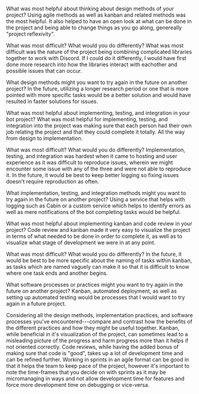 What was most helpful about thinking about design methods of your project?
Using agile methods as well as kanban and related methods was the most helpful. It also helped to have an open look at what can be done in the project and being able to change things as you go along, genereally "project reflexivity".

What was most difficult? What would you do differently?
What was most difficult was the nature of the project being combining complicated libraries together to work with Discord. If I could do it differently, I would have first done more research into how the libraries interact with eachother and possible issues that can occur.

What design methods might you want to try again in the future on another project?
In the future, utilizing a longer research period or one that is more pointed with more specific tasks would be a better solution and would have resulted in faster solutions for issues.

What was most helpful about implementing, testing, and integration in your bot project?
What was most helpful for implementing, testing, and integration into the project was making sure that each person had their own job relating the project and that they could complete it totally. All the way from design to implementation.

What was most difficult? What would you do differently?
Implementation, testing, and integration was hardest when it came to hosting and user experience as it was difficult to reproduce issues, wherein we might encounter some issue with any of the three and were not able to reproduce it. In the future, it would be best to keep better logging so fixing issues doesn't require reproduction as often.

What implementation, testing, and integration methods might you want to try again in the future on another project?
Using a service that helps with logging such as Cabin or a custom service which helps to identify errors as well as mere notifications of the bot completing tasks would be helpful.

What was most helpful about implementing kanban and code review in your project?
Code review and kanban made it very easy to visualize the project in terms of what needed to be done in order to complete it, as well as to visualize what stage of development we were in at any point.

What was most difficult? What would you do differently?
In the future, it would be best to be more specific about the naming of tasks within kanban, as tasks which are named vaguely can make it so that it is difficult to know where one task ends and another begins.

What software processes or practices might you want to try again in the future on another project?
Kanban, automated deployment, as well as setting up automated  testing would be processes that I would want to try again in a future project.

Considering all the design methods, implementation practices, and software processes you've encountered---compare and contrast how the benefits of the different practices and how they might be useful together.
Kanban, while beneficial in it's visualization of the project, can sometimes lead to a misleading picture of the progress and harm progress more than it helps if not oriented correctly. Code reviews, while having the added bonus of making sure that code is "good", takes up a lot of development time and can be refined further. Working in sprints in an agile format can be good in that it helps the team to keep pace of the project, however it's important to note the time-frames that you decide on with sprints as it may be micromanaging in ways and not allow development time for features and force more development time on debugging or vice-versa.

